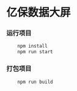 # 亿保数据大屏
### 运行项目
``` javascript
    npm install
    npm run start
```
### 打包项目
``` javascript
    npm run build
```